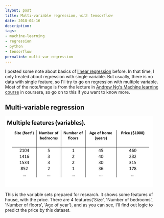 ```yaml
---
layout: post
title: Multi-variable regression, with tensorflow
date: 2018-04-16
description: 
tags:
- machine-learning
- regression
- python
- tensorflow
permalink: multi-var-regression
---
```


I posted some note about basics of [linear regression](http://djkooks.github.io/first-kaggle-research) before. In that time, I only treated about regression with single variable. But usually, there is no data with single feature, so I'll try to go on regression with multiple variable.
Most of the note/image is from the lecture in [Andrew Ng's Machine learning course](https://www.coursera.org/learn/machine-learning) in coursera, so go on to this if you want to know more.


## Multi-variable regression
![Screenshot](/assets/post_img/multi-var-regression/multiple-features.png)

This is the variable sets prepared for research. It shows some features of house, with the price. There are 4 features('Size', 'Number of bedrooms', 'Number of floors', 'Age of year'), and as you can see, I'll find out logic to predict the price by this dataset.




